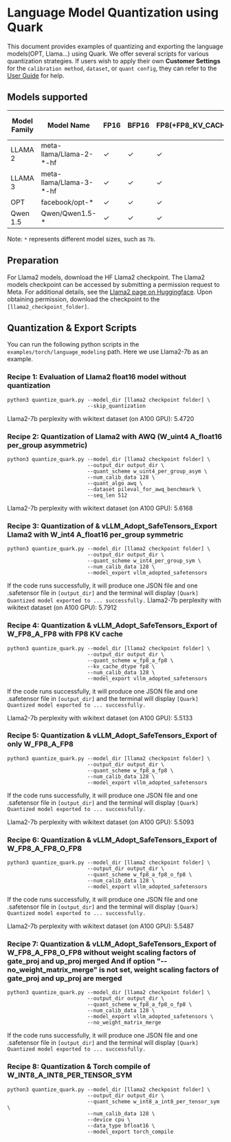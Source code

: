 # Language Model Quantization using Quark

This document provides examples of quantizing and exporting the language models(OPT, Llama...) using Quark. We offer several scripts for various quantization strategies. If users wish to apply their own **Customer Settings** for the `calibration method`, `dataset`, or `quant config`, they can refer to the [User Guide](./../../../docs/source/md_sources/user_guide.md) for help.

## Models supported

| Model Family | Model Name              |  FP16    | BFP16   | FP8(+FP8_KV_CACHE) | W_UIN4(Per group)+A_BF16(+AWQ/GPTQ) | INT8    | SmoothQuant | FP8 SafeTensors Export | INT8 ONNX Export |
| ------------ | ----------------------- |  ------- | ------- | ------------------ | ----------------------------------- | ------- | ----------- | ---------------------- | ---------------- |
| LLAMA 2      | meta-llama/Llama-2-*-hf |  &check; | &check; | &check;            | &check;                             | &check; | &check;     | &check;                | &check;          |
| LLAMA 3      | meta-llama/Llama-3-*-hf |  &check; | &check; | &check;            | &check;                             | &check; | &check;     | &check;                | &check;          |
| OPT          | facebook/opt-*          |  &check; | &check; | &check;            | &check;                             | &check; | &check;     | &times;                | &check;          |
| Qwen 1.5     | Qwen/Qwen1.5-*          |  &check; | &check; | &check;            | &check;                             | &check; | &check;     | &times;                | &check;          |

Note: `*` represents different model sizes, such as `7b`.

## Preparation

For Llama2 models, download the HF Llama2 checkpoint. The Llama2 models checkpoint can be accessed by submitting a permission request to Meta. For additional details, see the [Llama2 page on Huggingface](https://huggingface.co/docs/transformers/main/en/model_doc/llama2). Upon obtaining permission, download the checkpoint to the `[llama2_checkpoint_folder]`.

## Quantization & Export Scripts

You can run the following python scripts in the `examples/torch/language_modeling` path. Here we use Llama2-7b as an example.

### **Recipe 1: Evaluation of Llama2 float16 model without quantization**

    python3 quantize_quark.py --model_dir [llama2 checkpoint folder] \
                              --skip_quantization

Llama2-7b perplexity with wikitext dataset (on A100 GPU): 5.4720

### **Recipe 2: Quantization of Llama2 with AWQ (W_uint4 A_float16 per_group asymmetric)**

    python3 quantize_quark.py --model_dir [llama2 checkpoint folder] \
                              --output_dir output_dir \
                              --quant_scheme w_uint4_per_group_asym \
                              --num_calib_data 128 \
                              --quant_algo awq \
                              --dataset pileval_for_awq_benchmark \
                              --seq_len 512

Llama2-7b perplexity with wikitext dataset (on A100 GPU): 5.6168

### **Recipe 3: Quantization of & vLLM_Adopt_SafeTensors_Export Llama2 with W_int4 A_float16 per_group symmetric**

    python3 quantize_quark.py --model_dir [llama2 checkpoint folder] \
                              --output_dir output_dir \
                              --quant_scheme w_int4_per_group_sym \
                              --num_calib_data 128 \
                              --model_export vllm_adopted_safetensors

If the code runs successfully, it will produce one JSON file and one .safetensor file in `[output_dir]` and the terminal will display `[Quark] Quantized model exported to ... successfully.`
Llama2-7b perplexity with wikitext dataset (on A100 GPU): 5.7912

### **Recipe 4: Quantization & vLLM_Adopt_SafeTensors_Export of W_FP8_A_FP8 with FP8 KV cache**

    python3 quantize_quark.py --model_dir [llama2 checkpoint folder] \
                              --output_dir output_dir \
                              --quant_scheme w_fp8_a_fp8 \
                              --kv_cache_dtype fp8 \
                              --num_calib_data 128 \
                              --model_export vllm_adopted_safetensors

If the code runs successfully, it will produce one JSON file and one .safetensor file in `[output_dir]` and the terminal will display `[Quark] Quantized model exported to ... successfully.`

Llama2-7b perplexity with wikitext dataset (on A100 GPU): 5.5133

### **Recipe 5: Quantization & vLLM_Adopt_SafeTensors_Export of only W_FP8_A_FP8**

    python3 quantize_quark.py --model_dir [llama2 checkpoint folder] \
                              --output_dir output_dir \
                              --quant_scheme w_fp8_a_fp8 \
                              --num_calib_data 128 \
                              --model_export vllm_adopted_safetensors

If the code runs successfully, it will produce one JSON file and one .safetensor file in `[output_dir]` and the terminal will display `[Quark] Quantized model exported to ... successfully.`

Llama2-7b perplexity with wikitext dataset (on A100 GPU): 5.5093

### **Recipe 6: Quantization & vLLM_Adopt_SafeTensors_Export of W_FP8_A_FP8_O_FP8**

    python3 quantize_quark.py --model_dir [llama2 checkpoint folder] \
                              --output_dir output_dir \
                              --quant_scheme w_fp8_a_fp8_o_fp8 \
                              --num_calib_data 128 \
                              --model_export vllm_adopted_safetensors

If the code runs successfully, it will produce one JSON file and one .safetensor file in `[output_dir]` and the terminal will display `[Quark] Quantized model exported to ... successfully.`

Llama2-7b perplexity with wikitext dataset (on A100 GPU): 5.5487

### **Recipe 7: Quantization & vLLM_Adopt_SafeTensors_Export of W_FP8_A_FP8_O_FP8 without weight scaling factors of gate_proj and up_proj merged** And if option "--no_weight_matrix_merge" is not set, weight scaling factors of gate_proj and up_proj are merged

    python3 quantize_quark.py --model_dir [llama2 checkpoint folder] \
                              --output_dir output_dir \
                              --quant_scheme w_fp8_a_fp8_o_fp8 \
                              --num_calib_data 128 \
                              --model_export vllm_adopted_safetensors \
                              --no_weight_matrix_merge

If the code runs successfully, it will produce one JSON file and one .safetensor file in `[output_dir]` and the terminal will display `[Quark] Quantized model exported to ... successfully.`

### **Recipe 8: Quantization & Torch compile of W_INT8_A_INT8_PER_TENSOR_SYM**

    python3 quantize_quark.py --model_dir [llama2 checkpoint folder] \
                              --output_dir output_dir \
                              --quant_scheme w_int8_a_int8_per_tensor_sym \
                              --num_calib_data 128 \
                              --device cpu \
                              --data_type bfloat16 \
                              --model_export torch_compile

<!--
## License
Copyright (C) 2023, Advanced Micro Devices, Inc. All rights reserved. SPDX-License-Identifier: MIT
-->
